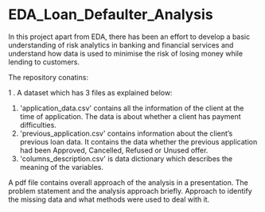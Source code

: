 # EDA_Loan_Defaulter_Analysis

In this project apart from EDA, there has been an effort to develop a basic understanding of risk analytics in banking and financial services and understand how data is used to minimise the risk of losing money while lending to customers.


The repository conatins:

1 . A dataset which has 3 files as explained below: 
  1. 'application_data.csv'  contains all the information of the client at the time of application.
  The data is about whether a client has payment difficulties.
  2. 'previous_application.csv' contains information about the client’s previous loan data. It contains the data whether the previous application had been Approved, Cancelled, Refused or Unused offer.
  3. 'columns_description.csv' is data dictionary which describes the meaning of the variables. 
  
A pdf file contains overall approach of the analysis in a presentation. The problem statement and the analysis approach briefly. Approach to identify the missing data and what  methods were used to deal with it. 


